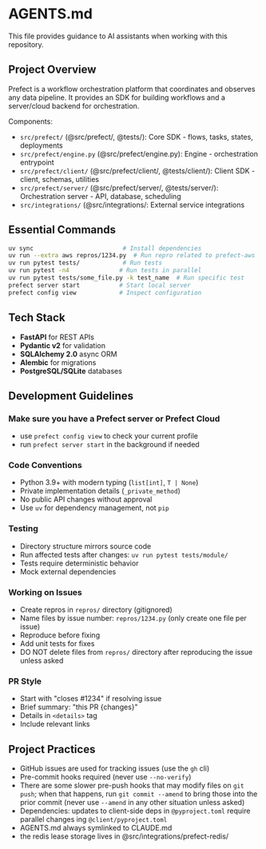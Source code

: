 # AGENTS.md

This file provides guidance to AI assistants when working with this repository.

## Project Overview

Prefect is a workflow orchestration platform that coordinates and observes any data pipeline. It provides an SDK for building workflows and a server/cloud backend for orchestration.

Components:

- `src/prefect/` (@src/prefect/, @tests/): Core SDK - flows, tasks, states, deployments
- `src/prefect/engine.py` (@src/prefect/engine.py): Engine - orchestration entrypoint
- `src/prefect/client/` (@src/prefect/client/, @tests/client/): Client SDK - client, schemas, utilities
- `src/prefect/server/` (@src/prefect/server/, @tests/server/): Orchestration server - API, database, scheduling
- `src/integrations/` (@src/integrations/: External service integrations

## Essential Commands

```bash
uv sync                         # Install dependencies
uv run --extra aws repros/1234.py  # Run repro related to prefect-aws
uv run pytest tests/            # Run tests
uv run pytest -n4              # Run tests in parallel
uv run pytest tests/some_file.py -k test_name  # Run specific test
prefect server start           # Start local server
prefect config view            # Inspect configuration
```

## Tech Stack

- **FastAPI** for REST APIs
- **Pydantic v2** for validation
- **SQLAlchemy 2.0** async ORM
- **Alembic** for migrations
- **PostgreSQL/SQLite** databases

## Development Guidelines

### Make sure you have a Prefect server or Prefect Cloud
- use `prefect config view` to check your current profile
- run `prefect server start` in the background if needed


### Code Conventions

- Python 3.9+ with modern typing (`list[int]`, `T | None`)
- Private implementation details (`_private_method`)
- No public API changes without approval
- Use `uv` for dependency management, not `pip`

### Testing

- Directory structure mirrors source code
- Run affected tests after changes: `uv run pytest tests/module/`
- Tests require deterministic behavior
- Mock external dependencies

### Working on Issues

- Create repros in `repros/` directory (gitignored)
- Name files by issue number: `repros/1234.py` (only create one file per issue)
- Reproduce before fixing
- Add unit tests for fixes
- DO NOT delete files from `repros/` directory after reproducing the issue unless asked

### PR Style

- Start with "closes #1234" if resolving issue
- Brief summary: "this PR {changes}"
- Details in `<details>` tag
- Include relevant links

## Project Practices

- GitHub issues are used for tracking issues (use the `gh` cli)
- Pre-commit hooks required (never use `--no-verify`)
- There are some slower pre-push hooks that may modify files on `git push`; when that happens, run `git commit --amend` to bring those into the prior commit (never use `--amend` in any other situation unless asked)
- Dependencies: updates to client-side deps in `@pyproject.toml` require parallel changes ing `@client/pyproject.toml`
- AGENTS.md always symlinked to CLAUDE.md
- the redis lease storage lives in @src/integrations/prefect-redis/